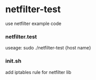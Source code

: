 # netfilter-test
use netfilter example code </br>

### netfilter.test
useage: sudo ./netfilter-test {host name} </br>

### init.sh
add iptables rule for netfilter lib </br>
